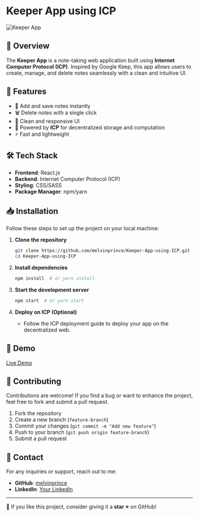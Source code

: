 # Keeper App using ICP

![Keeper App](https://your-image-link.com) <!-- Add an image or logo if available -->

## 📌 Overview
The **Keeper App** is a note-taking web application built using **Internet Computer Protocol (ICP)**. Inspired by Google Keep, this app allows users to create, manage, and delete notes seamlessly with a clean and intuitive UI.

## 🚀 Features
- 📝 Add and save notes instantly
- 🗑️ Delete notes with a single click
- 🎨 Clean and responsive UI
- 🔗 Powered by **ICP** for decentralized storage and computation
- ⚡ Fast and lightweight

## 🛠️ Tech Stack
- **Frontend**: React.js
- **Backend**: Internet Computer Protocol (ICP)
- **Styling**: CSS/SASS
- **Package Manager**: npm/yarn

## 📥 Installation
Follow these steps to set up the project on your local machine:

1. **Clone the repository**
   ```bash
   git clone https://github.com/melvinprince/Keeper-App-using-ICP.git
   cd Keeper-App-using-ICP
   ```

2. **Install dependencies**
   ```bash
   npm install  # or yarn install
   ```

3. **Start the development server**
   ```bash
   npm start  # or yarn start
   ```

4. **Deploy on ICP (Optional)**
   - Follow the ICP deployment guide to deploy your app on the decentralized web.

## 🎥 Demo
[Live Demo](https://your-live-demo-link.com) <!-- Replace with actual live demo link if available -->

## 🤝 Contributing
Contributions are welcome! If you find a bug or want to enhance the project, feel free to fork and submit a pull request.

1. Fork the repository
2. Create a new branch (`feature-branch`)
3. Commit your changes (`git commit -m "Add new feature"`)
4. Push to your branch (`git push origin feature-branch`)
5. Submit a pull request

## 📩 Contact
For any inquiries or support, reach out to me:
- **GitHub**: [melvinprince](https://github.com/melvinprince)
- **LinkedIn**: [Your LinkedIn](https://linkedin.com/in/your-profile) <!-- Replace with actual link -->

---
🌟 If you like this project, consider giving it a **star ⭐** on GitHub!

